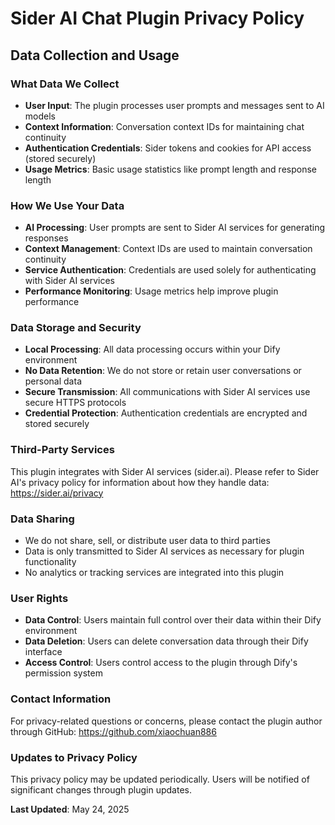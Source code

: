 # Sider AI Chat Plugin Privacy Policy

## Data Collection and Usage

### What Data We Collect
- **User Input**: The plugin processes user prompts and messages sent to AI models
- **Context Information**: Conversation context IDs for maintaining chat continuity
- **Authentication Credentials**: Sider tokens and cookies for API access (stored securely)
- **Usage Metrics**: Basic usage statistics like prompt length and response length

### How We Use Your Data
- **AI Processing**: User prompts are sent to Sider AI services for generating responses
- **Context Management**: Context IDs are used to maintain conversation continuity
- **Service Authentication**: Credentials are used solely for authenticating with Sider AI services
- **Performance Monitoring**: Usage metrics help improve plugin performance

### Data Storage and Security
- **Local Processing**: All data processing occurs within your Dify environment
- **No Data Retention**: We do not store or retain user conversations or personal data
- **Secure Transmission**: All communications with Sider AI services use secure HTTPS protocols
- **Credential Protection**: Authentication credentials are encrypted and stored securely

### Third-Party Services
This plugin integrates with Sider AI services (sider.ai). Please refer to Sider AI's privacy policy for information about how they handle data: https://sider.ai/privacy

### Data Sharing
- We do not share, sell, or distribute user data to third parties
- Data is only transmitted to Sider AI services as necessary for plugin functionality
- No analytics or tracking services are integrated into this plugin

### User Rights
- **Data Control**: Users maintain full control over their data within their Dify environment
- **Data Deletion**: Users can delete conversation data through their Dify interface
- **Access Control**: Users control access to the plugin through Dify's permission system

### Contact Information
For privacy-related questions or concerns, please contact the plugin author through GitHub: https://github.com/xiaochuan886

### Updates to Privacy Policy
This privacy policy may be updated periodically. Users will be notified of significant changes through plugin updates.

**Last Updated**: May 24, 2025
